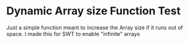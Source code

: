 # Dynamic Array size Function Test
Just a simple function meant to increase the Array size if it runs out of space. I made this for SWT to enable "infinite" arrays
